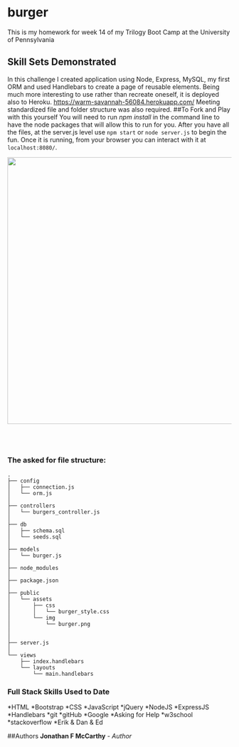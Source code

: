 # burger
This is my homework for week 14 of my Trilogy Boot Camp at the University of Pennsylvania

## Skill Sets Demonstrated
In this challenge I created application using Node, Express, MySQL, my first ORM and used Handlebars to create a page of reusable elements. Being much more interesting to use rather than recreate oneself, it is deployed also to Heroku.
https://warm-savannah-56084.herokuapp.com/
Meeting standardized file and folder structure was also required.
##To Fork and Play with this yourself
You will need to run *npm install* in the command line to have the node packages that will allow this to run for you.  After you have all the files, at the server.js level use `npm start` or `node server.js` to begin the fun.  Once it is running, from your browser you can interact with it at `localhost:8080/`.

<img src="./public/images/Biblical-Burgers.png" style="width: 600px;">

<br><br>

### The asked for file structure:

```
.
├── config
│   ├── connection.js
│   └── orm.js
│ 
├── controllers
│   └── burgers_controller.js
│
├── db
│   ├── schema.sql
│   └── seeds.sql
│
├── models
│   └── burger.js
│ 
├── node_modules
│ 
├── package.json
│
├── public
│   └── assets
│       ├── css
│       │   └── burger_style.css
│       └── img
│           └── burger.png
│   
│
├── server.js
│
└── views
    ├── index.handlebars
    └── layouts
        └── main.handlebars
```

### Full Stack Skills Used to Date
*HTML
*Bootstrap
*CSS
*JavaScript
*jQuery
*NodeJS
*ExpressJS
*Handlebars
*git
*gitHub
*Google
*Asking for Help
*w3school
*stackoverflow
*Erik & Dan & Ed

##Authors
**Jonathan F McCarthy** - *Author*